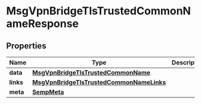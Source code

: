 
# MsgVpnBridgeTlsTrustedCommonNameResponse

## Properties
Name | Type | Description | Notes
------------ | ------------- | ------------- | -------------
**data** | [**MsgVpnBridgeTlsTrustedCommonName**](MsgVpnBridgeTlsTrustedCommonName.md) |  |  [optional]
**links** | [**MsgVpnBridgeTlsTrustedCommonNameLinks**](MsgVpnBridgeTlsTrustedCommonNameLinks.md) |  |  [optional]
**meta** | [**SempMeta**](SempMeta.md) |  | 



